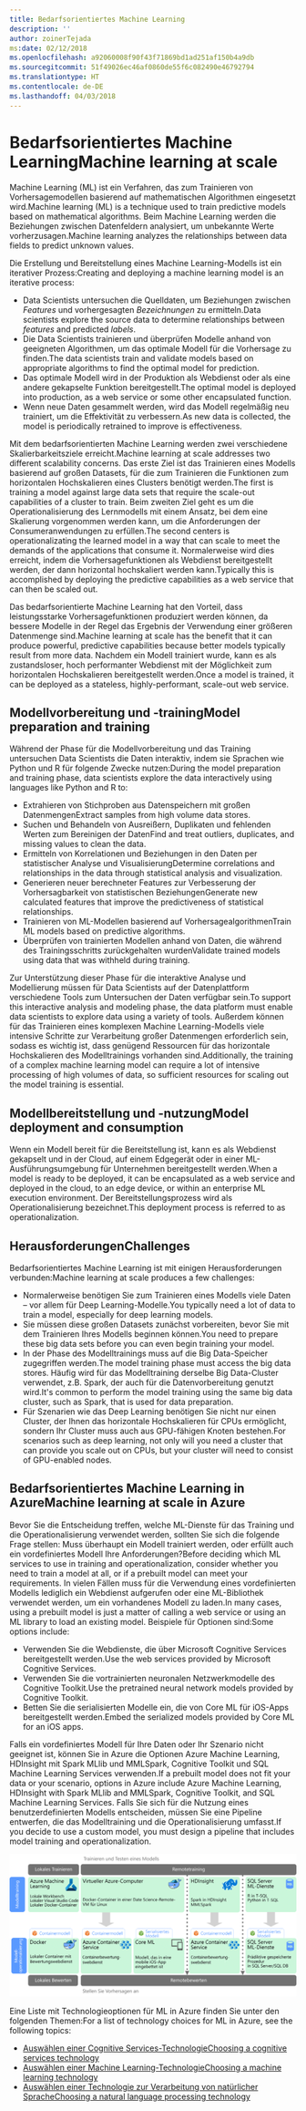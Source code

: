 ```yaml
---
title: Bedarfsorientiertes Machine Learning
description: ''
author: zoinerTejada
ms:date: 02/12/2018
ms.openlocfilehash: a92060008f90f43f71869bd1ad251af150b4a9db
ms.sourcegitcommit: 51f49026ec46af0860de55f6c082490e46792794
ms.translationtype: HT
ms.contentlocale: de-DE
ms.lasthandoff: 04/03/2018
---
```

# <a name="machine-learning-at-scale"></a><span data-ttu-id="368a3-102">Bedarfsorientiertes Machine Learning</span><span class="sxs-lookup"><span data-stu-id="368a3-102">Machine learning at scale</span></span>

<span data-ttu-id="368a3-103">Machine Learning (ML) ist ein Verfahren, das zum Trainieren von Vorhersagemodellen basierend auf mathematischen Algorithmen eingesetzt wird.</span><span class="sxs-lookup"><span data-stu-id="368a3-103">Machine learning (ML) is a technique used to train predictive models based on mathematical algorithms.</span></span> <span data-ttu-id="368a3-104">Beim Machine Learning werden die Beziehungen zwischen Datenfeldern analysiert, um unbekannte Werte vorherzusagen.</span><span class="sxs-lookup"><span data-stu-id="368a3-104">Machine learning analyzes the relationships between data fields to predict unknown values.</span></span>

<span data-ttu-id="368a3-105">Die Erstellung und Bereitstellung eines Machine Learning-Modells ist ein iterativer Prozess:</span><span class="sxs-lookup"><span data-stu-id="368a3-105">Creating and deploying a machine learning model is an iterative process:</span></span>

* <span data-ttu-id="368a3-106">Data Scientists untersuchen die Quelldaten, um Beziehungen zwischen *Features* und vorhergesagten *Bezeichnungen* zu ermitteln.</span><span class="sxs-lookup"><span data-stu-id="368a3-106">Data scientists explore the source data to determine relationships between *features* and predicted *labels*.</span></span>
* <span data-ttu-id="368a3-107">Die Data Scientists trainieren und überprüfen Modelle anhand von geeigneten Algorithmen, um das optimale Modell für die Vorhersage zu finden.</span><span class="sxs-lookup"><span data-stu-id="368a3-107">The data scientists train and validate models based on appropriate algorithms to find the optimal model for prediction.</span></span>
* <span data-ttu-id="368a3-108">Das optimale Modell wird in der Produktion als Webdienst oder als eine andere gekapselte Funktion bereitgestellt.</span><span class="sxs-lookup"><span data-stu-id="368a3-108">The optimal model is deployed into production, as a web service or some other encapsulated function.</span></span>
* <span data-ttu-id="368a3-109">Wenn neue Daten gesammelt werden, wird das Modell regelmäßig neu trainiert, um die Effektivität zu verbessern.</span><span class="sxs-lookup"><span data-stu-id="368a3-109">As new data is collected, the model is periodically retrained to improve is effectiveness.</span></span>

<span data-ttu-id="368a3-110">Mit dem bedarfsorientierten Machine Learning werden zwei verschiedene Skalierbarkeitsziele erreicht.</span><span class="sxs-lookup"><span data-stu-id="368a3-110">Machine learning at scale addresses two different scalability concerns.</span></span> <span data-ttu-id="368a3-111">Das erste Ziel ist das Trainieren eines Modells basierend auf großen Datasets, für die zum Trainieren die Funktionen zum horizontalen Hochskalieren eines Clusters benötigt werden.</span><span class="sxs-lookup"><span data-stu-id="368a3-111">The first is training a model against large data sets that require the scale-out capabilities of a cluster to train.</span></span> <span data-ttu-id="368a3-112">Beim zweiten Ziel geht es um die Operationalisierung des Lernmodells mit einem Ansatz, bei dem eine Skalierung vorgenommen werden kann, um die Anforderungen der Consumeranwendungen zu erfüllen.</span><span class="sxs-lookup"><span data-stu-id="368a3-112">The second centers is operationalizating the learned model in a way that can scale to meet the demands of the applications that consume it.</span></span> <span data-ttu-id="368a3-113">Normalerweise wird dies erreicht, indem die Vorhersagefunktionen als Webdienst bereitgestellt werden, der dann horizontal hochskaliert werden kann.</span><span class="sxs-lookup"><span data-stu-id="368a3-113">Typically this is accomplished by deploying the predictive capabilities as a web service that can then be scaled out.</span></span>

<span data-ttu-id="368a3-114">Das bedarfsorientierte Machine Learning hat den Vorteil, dass leistungsstarke Vorhersagefunktionen produziert werden können, da bessere Modelle in der Regel das Ergebnis der Verwendung einer größeren Datenmenge sind.</span><span class="sxs-lookup"><span data-stu-id="368a3-114">Machine learning at scale has the benefit that it can produce powerful, predictive capabilities because better models typically result from more data.</span></span> <span data-ttu-id="368a3-115">Nachdem ein Modell trainiert wurde, kann es als zustandsloser, hoch performanter Webdienst mit der Möglichkeit zum horizontalen Hochskalieren bereitgestellt werden.</span><span class="sxs-lookup"><span data-stu-id="368a3-115">Once a model is trained, it can be deployed as a stateless, highly-performant, scale-out web service.</span></span> 

## <a name="model-preparation-and-training"></a><span data-ttu-id="368a3-116">Modellvorbereitung und -training</span><span class="sxs-lookup"><span data-stu-id="368a3-116">Model preparation and training</span></span>

<span data-ttu-id="368a3-117">Während der Phase für die Modellvorbereitung und das Training untersuchen Data Scientists die Daten interaktiv, indem sie Sprachen wie Python und R für folgende Zwecke nutzen:</span><span class="sxs-lookup"><span data-stu-id="368a3-117">During the model preparation and training phase, data scientists explore the data interactively using languages like Python and R to:</span></span>

* <span data-ttu-id="368a3-118">Extrahieren von Stichproben aus Datenspeichern mit großen Datenmengen</span><span class="sxs-lookup"><span data-stu-id="368a3-118">Extract samples from high volume data stores.</span></span>
* <span data-ttu-id="368a3-119">Suchen und Behandeln von Ausreißern, Duplikaten und fehlenden Werten zum Bereinigen der Daten</span><span class="sxs-lookup"><span data-stu-id="368a3-119">Find and treat outliers, duplicates, and missing values to clean the data.</span></span>
* <span data-ttu-id="368a3-120">Ermitteln von Korrelationen und Beziehungen in den Daten per statistischer Analyse und Visualisierung</span><span class="sxs-lookup"><span data-stu-id="368a3-120">Determine correlations and relationships in the data through statistical analysis and visualization.</span></span>
* <span data-ttu-id="368a3-121">Generieren neuer berechneter Features zur Verbesserung der Vorhersagbarkeit von statistischen Beziehungen</span><span class="sxs-lookup"><span data-stu-id="368a3-121">Generate new calculated features that improve the predictiveness of statistical relationships.</span></span>
* <span data-ttu-id="368a3-122">Trainieren von ML-Modellen basierend auf Vorhersagealgorithmen</span><span class="sxs-lookup"><span data-stu-id="368a3-122">Train ML models based on predictive algorithms.</span></span>
* <span data-ttu-id="368a3-123">Überprüfen von trainierten Modellen anhand von Daten, die während des Trainingsschritts zurückgehalten wurden</span><span class="sxs-lookup"><span data-stu-id="368a3-123">Validate trained models using data that was withheld during training.</span></span>

<span data-ttu-id="368a3-124">Zur Unterstützung dieser Phase für die interaktive Analyse und Modellierung müssen für Data Scientists auf der Datenplattform verschiedene Tools zum Untersuchen der Daten verfügbar sein.</span><span class="sxs-lookup"><span data-stu-id="368a3-124">To support this interactive analysis and modeling phase, the data platform must enable data scientists to explore data using a variety of tools.</span></span> <span data-ttu-id="368a3-125">Außerdem können für das Trainieren eines komplexen Machine Learning-Modells viele intensive Schritte zur Verarbeitung großer Datenmengen erforderlich sein, sodass es wichtig ist, dass genügend Ressourcen für das horizontale Hochskalieren des Modelltrainings vorhanden sind.</span><span class="sxs-lookup"><span data-stu-id="368a3-125">Additionally, the training of a complex machine learning model can require a lot of intensive processing of high volumes of data, so sufficient resources for scaling out the model training is essential.</span></span>

## <a name="model-deployment-and-consumption"></a><span data-ttu-id="368a3-126">Modellbereitstellung und -nutzung</span><span class="sxs-lookup"><span data-stu-id="368a3-126">Model deployment and consumption</span></span>

<span data-ttu-id="368a3-127">Wenn ein Modell bereit für die Bereitstellung ist, kann es als Webdienst gekapselt und in der Cloud, auf einem Edgegerät oder in einer ML-Ausführungsumgebung für Unternehmen bereitgestellt werden.</span><span class="sxs-lookup"><span data-stu-id="368a3-127">When a model is ready to be deployed, it can be encapsulated as a web service and deployed in the cloud, to an edge device, or within an enterprise ML execution environment.</span></span> <span data-ttu-id="368a3-128">Der Bereitstellungsprozess wird als Operationalisierung bezeichnet.</span><span class="sxs-lookup"><span data-stu-id="368a3-128">This deployment process is referred to as operationalization.</span></span>

## <a name="challenges"></a><span data-ttu-id="368a3-129">Herausforderungen</span><span class="sxs-lookup"><span data-stu-id="368a3-129">Challenges</span></span>

<span data-ttu-id="368a3-130">Bedarfsorientiertes Machine Learning ist mit einigen Herausforderungen verbunden:</span><span class="sxs-lookup"><span data-stu-id="368a3-130">Machine learning at scale produces a few challenges:</span></span>

- <span data-ttu-id="368a3-131">Normalerweise benötigen Sie zum Trainieren eines Modells viele Daten – vor allem für Deep Learning-Modelle.</span><span class="sxs-lookup"><span data-stu-id="368a3-131">You typically need a lot of data to train a model, especially for deep learning models.</span></span>
- <span data-ttu-id="368a3-132">Sie müssen diese großen Datasets zunächst vorbereiten, bevor Sie mit dem Trainieren Ihres Modells beginnen können.</span><span class="sxs-lookup"><span data-stu-id="368a3-132">You need to prepare these big data sets before you can even begin training your model.</span></span>
- <span data-ttu-id="368a3-133">In der Phase des Modelltrainings muss auf die Big Data-Speicher zugegriffen werden.</span><span class="sxs-lookup"><span data-stu-id="368a3-133">The model training phase must access the big data stores.</span></span> <span data-ttu-id="368a3-134">Häufig wird für das Modelltraining derselbe Big Data-Cluster verwendet, z.B. Spark, der auch für die Datenvorbereitung genutzt wird.</span><span class="sxs-lookup"><span data-stu-id="368a3-134">It's common to perform the model training using the same big data cluster, such as Spark, that is used for data preparation.</span></span> 
- <span data-ttu-id="368a3-135">Für Szenarien wie das Deep Learning benötigen Sie nicht nur einen Cluster, der Ihnen das horizontale Hochskalieren für CPUs ermöglicht, sondern Ihr Cluster muss auch aus GPU-fähigen Knoten bestehen.</span><span class="sxs-lookup"><span data-stu-id="368a3-135">For scenarios such as deep learning, not only will you need a cluster that can provide you scale out on CPUs, but your cluster will need to consist of GPU-enabled nodes.</span></span>

## <a name="machine-learning-at-scale-in-azure"></a><span data-ttu-id="368a3-136">Bedarfsorientiertes Machine Learning in Azure</span><span class="sxs-lookup"><span data-stu-id="368a3-136">Machine learning at scale in Azure</span></span>

<span data-ttu-id="368a3-137">Bevor Sie die Entscheidung treffen, welche ML-Dienste für das Training und die Operationalisierung verwendet werden, sollten Sie sich die folgende Frage stellen: Muss überhaupt ein Modell trainiert werden, oder erfüllt auch ein vordefiniertes Modell Ihre Anforderungen?</span><span class="sxs-lookup"><span data-stu-id="368a3-137">Before deciding which ML services to use in training and operationalization, consider whether you need to train a model at all, or if a prebuilt model can meet your requirements.</span></span> <span data-ttu-id="368a3-138">In vielen Fällen muss für die Verwendung eines vordefinierten Modells lediglich ein Webdienst aufgerufen oder eine ML-Bibliothek verwendet werden, um ein vorhandenes Modell zu laden.</span><span class="sxs-lookup"><span data-stu-id="368a3-138">In many cases, using a prebuilt model is just a matter of calling a web service or using an ML library to load an existing model.</span></span> <span data-ttu-id="368a3-139">Beispiele für Optionen sind:</span><span class="sxs-lookup"><span data-stu-id="368a3-139">Some options include:</span></span> 

- <span data-ttu-id="368a3-140">Verwenden Sie die Webdienste, die über Microsoft Cognitive Services bereitgestellt werden.</span><span class="sxs-lookup"><span data-stu-id="368a3-140">Use the web services provided by Microsoft Cognitive Services.</span></span>
- <span data-ttu-id="368a3-141">Verwenden Sie die vortrainierten neuronalen Netzwerkmodelle des Cognitive Toolkit.</span><span class="sxs-lookup"><span data-stu-id="368a3-141">Use the pretrained neural network models provided by Cognitive Toolkit.</span></span>
- <span data-ttu-id="368a3-142">Betten Sie die serialisierten Modelle ein, die von Core ML für iOS-Apps bereitgestellt werden.</span><span class="sxs-lookup"><span data-stu-id="368a3-142">Embed the serialized models provided by Core ML for an iOS apps.</span></span> 

<span data-ttu-id="368a3-143">Falls ein vordefiniertes Modell für Ihre Daten oder Ihr Szenario nicht geeignet ist, können Sie in Azure die Optionen Azure Machine Learning, HDInsight mit Spark MLlib und MMLSpark, Cognitive Toolkit und SQL Machine Learning Services verwenden.</span><span class="sxs-lookup"><span data-stu-id="368a3-143">If a prebuilt model does not fit your data or your scenario, options in Azure include Azure Machine Learning, HDInsight with Spark MLlib and MMLSpark, Cognitive Toolkit, and SQL Machine Learning Services.</span></span> <span data-ttu-id="368a3-144">Falls Sie sich für die Nutzung eines benutzerdefinierten Modells entscheiden, müssen Sie eine Pipeline entwerfen, die das Modelltraining und die Operationalisierung umfasst.</span><span class="sxs-lookup"><span data-stu-id="368a3-144">If you decide to use a custom model, you must design a pipeline that includes model training and operationalization.</span></span> 

![Modelloptionen in Azure](./images/machine-learning-model-training-and-deployment.png)

<span data-ttu-id="368a3-146">Eine Liste mit Technologieoptionen für ML in Azure finden Sie unter den folgenden Themen:</span><span class="sxs-lookup"><span data-stu-id="368a3-146">For a list of technology choices for ML in Azure, see the following topics:</span></span>

- [<span data-ttu-id="368a3-147">Auswählen einer Cognitive Services-Technologie</span><span class="sxs-lookup"><span data-stu-id="368a3-147">Choosing a cognitive services technology</span></span>](../technology-choices/cognitive-services.md)
- [<span data-ttu-id="368a3-148">Auswählen einer Machine Learning-Technologie</span><span class="sxs-lookup"><span data-stu-id="368a3-148">Choosing a machine learning technology</span></span>](../technology-choices/data-science-and-machine-learning.md)
- [<span data-ttu-id="368a3-149">Auswählen einer Technologie zur Verarbeitung von natürlicher Sprache</span><span class="sxs-lookup"><span data-stu-id="368a3-149">Choosing a natural language processing technology</span></span>](../technology-choices/natural-language-processing.md)
